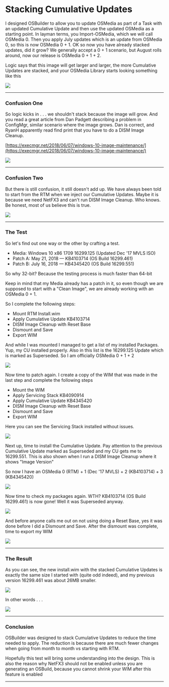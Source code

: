 # Stacking Cumulative Updates

I designed OSBuilder to allow you to update OSMedia as part of a Task with an updated Cumulative Update and then use the updated OSMedia as a starting point.  In layman terms, you Import-OSMedia, which we will call OSMedia 0.  Then you apply July updates which is an update from OSMedia 0, so this is now OSMedia 0 + 1.  OK so now you have already stacked updates, did it grow?  We generally accept a 0 + 1 scenario, but August rolls around, now our release is OSMedia 0 + 1 + 2.

Logic says that this image will get larger and larger, the more Cumulative Updates are stacked, and your OSMedia Library starts looking something like this

![](/assets/2018-07-20_22-30-08.png)

---

### Confusion One

So logic kicks in . . . we shouldn't stack because the image will grow.  And you read a great article from Dan Padgett describing a problem in ConfigMgr, similar scenario where the image grows.  Dan is correct, and RyanH apparently read find print that you have to do a DISM Image Cleanup.

[https://execmgr.net/2018/06/07/windows-10-image-maintenance/](https://execmgr.net/2018/06/07/windows-10-image-maintenance/)

![](/assets/2018-07-20_22-34-25b.png)

---

### Confusion Two

But there is still confusion, it still doesn't add up.  We have always been told to start from the RTM when we inject our Cumulative Updates.  Maybe it is because we need NetFX3 and can't run DISM Image Cleanup.  Who knows.  Be honest, most of us believe this is true.

![](/assets/2018-07-20_22-31-52.png)

---

### The Test

So let's find out one way or the other by crafting a test.

* Media: Windows 10 x86 1709 16299.125 \(Updated Dec '17 MVLS ISO\)
* Patch A: May 21, 2018 — KB4103714 \(OS Build 16299.461\)
* Patch B: July 16, 2018 — KB4345420 \(OS Build 16299.551\)

So why 32-bit?  Because the testing process is much faster than 64-bit

Keep in mind that my Media already has a patch in it, so even though we are supposed to start with a "Clean Image", we are already working with an OSMedia 0 + 1.

So I complete the following steps:

* Mount RTM Install.wim
* Apply Cumulative Update KB4103714
* DISM Image Cleanup with Reset Base
* Dismount and Save
* Export WIM

And while I was mounted I managed to get a list of my installed Packages.  Yup, my CU installed properly.  Also in this list is the 16299.125 Update which is marked as Superseded.  So I am officially OSMedia 0 + 1 + 2

![](/assets/2018-07-20_22-49-37.png)

Now time to patch again.  I create a copy of the WIM that was made in the last step and complete the following steps

* Mount the WIM
* Apply Servicing Stack KB4090914
* Apply Cumulative Update KB4345420
* DISM Image Cleanup with Reset Base
* Dismount and Save
* Export WIM

Here you can see the Servicing Stack installed without issues.

![](/assets/2018-07-20_22-51-10-2.png)

Next up, time to install the Cumulative Update.  Pay attention to the previous Cumulative Update marked as Superseded and my CU gets me to 16299.551.  This is also shown when I run a DISM Image Cleanup where it shows "Image Version"

So now I have an OSMedia 0 \(RTM\) + 1 \(Dec '17 MVLS\) + 2 \(KB4103714\) + 3 \(KB4345420\)

![](/assets/2018-07-20_22-51-15.png)

Now time to check my packages again.  WTH?  KB4103714 \(OS Build 16299.461\) is now gone!  Well it was Superseded anyway.

![](/assets/2018-07-20_23-02-42.png)

And before anyone calls me out on not using doing a Reset Base, yes it was done before I did a Dismount and Save.  After the dismount was complete, time to export my WIM

![](/assets/2018-07-20_23-03-12.png)

---

### The Result

As you can see, the new install.wim with the stacked Cumulative Updates is exactly the same size I started with \(quite odd indeed\), and my previous  version 16299.461 was about 26MB smaller.

![](/assets/2018-07-20_23-11-19.jpg)

In other words . . . 

![](/assets/doesnt-look-like-anything-to-me.jpg)

---

### Conclusion

OSBuilder was designed to stack Cumulative Updates to reduce the time needed to apply.  The reduction is because there are much fewer changes when going from month to month vs starting with RTM.

Hopefully this test will bring some understanding into the design.  This is also the reason why NetFX3 should not be enabled unless you are generating an OSBuild, because you cannot shrink your WIM after this feature is enabled

---



